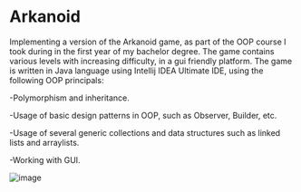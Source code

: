 # Arkanoid

Implementing a version of the Arkanoid game, as part of the OOP course I took during in the first year of my bachelor degree.
The game contains various levels with increasing difficulty, in a gui friendly platform.
The game is written in Java language using Intellij IDEA Ultimate IDE, using the following OOP principals:

-Polymorphism and inheritance.

-Usage of basic design patterns in OOP, such as Observer, Builder, etc.

-Usage of several generic collections and data structures such as linked lists and arraylists.

-Working with GUI.

![image](https://github.com/ilanitb16/Arkanoid/assets/97344492/d61042f5-dc42-40a3-9c45-51e8b1ddee50)
